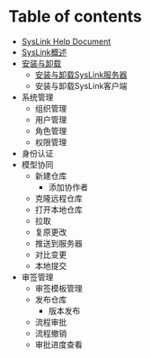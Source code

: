 # Table of contents

* [SysLink Help Document](README.md)
* [SysLink概述](syslink-gai-shu.md)
* [安装与卸载](untitled/README.md)
  * [安装与卸载SysLink服务器](untitled/an-zhuang-syslink.md)
  * 安装与卸载SysLink客户端
* 系统管理
  * 组织管理
  * 用户管理
  * 角色管理
  * 权限管理
* 身份认证
* 模型协同
  * 新建仓库
    * 添加协作者
  * 克隆远程仓库
  * 打开本地仓库
  * 拉取
  * 复原更改
  * 推送到服务器
  * 对比变更
  * 本地提交
* 审签管理
  * 审签模板管理
  * 发布仓库
    * 版本发布
  * 流程审批
  * 流程撤销
  * 审批进度查看

